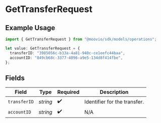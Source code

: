# GetTransferRequest

## Example Usage

```typescript
import { GetTransferRequest } from "@moovio/sdk/models/operations";

let value: GetTransferRequest = {
  transferID: "3985056c-b33a-4a81-940c-ce1eefc44baa",
  accountID: "849cb68c-3377-4096-a9e5-134d8f414fbe",
};
```

## Fields

| Field                        | Type                         | Required                     | Description                  |
| ---------------------------- | ---------------------------- | ---------------------------- | ---------------------------- |
| `transferID`                 | *string*                     | :heavy_check_mark:           | Identifier for the transfer. |
| `accountID`                  | *string*                     | :heavy_check_mark:           | N/A                          |
